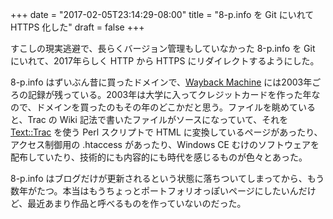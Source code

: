 +++
date = "2017-02-05T23:14:29-08:00"
title = "8-p.info を Git にいれて HTTPS 化した"
draft = false
+++

すこしの現実逃避で、長らくバージョン管理もしていなかった 8-p.info を Git にいれて、2017年らしく HTTP から HTTPS にリダイレクトするようにした。

8-p.info はずいぶん昔に買ったドメインで、[Wayback Machine](http://web.archive.org/web/*/http://8-p.info/) には2003年ごろの記録が残っている。2003年は大学に入ってクレジットカードを作った年なので、ドメインを買ったのもその年のどこかだと思う。ファイルを眺めていると、Trac の Wiki 記法で書いたファイルがソースになっていて、それを [Text::Trac](https://metacpan.org/release/Text-Trac) を使う Perl スクリプトで HTML に変換しているページがあったり、アクセス制御用の .htaccess があったり、Windows CE むけのソフトウェアを配布していたり、技術的にも内容的にも時代を感じるものが色々とあった。

8-p.info はブログだけが更新されるという状態に落ちついてしまってから、もう数年がたつ。本当はもうちょっとポートフォリオっぽいページにしたいんだけど、最近あまり作品と呼べるものを作っていないのだった。


